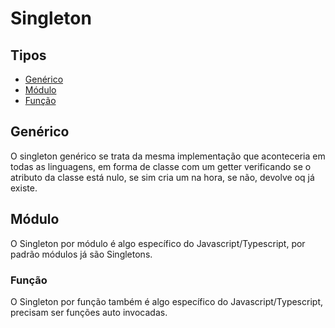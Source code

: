 # Singleton

## Tipos

- [Genérico](#generic)
- [Módulo](#module)
- [Função](#usage)

## Genérico <a name = "generic"></a>

O singleton genérico se trata da mesma implementação que aconteceria em todas as linguagens, em forma de classe com um getter verificando se o atributo da classe está nulo, se sim cria um na hora, se não, devolve oq já existe.

## Módulo <a name = "module"></a>

O Singleton por módulo é algo específico do Javascript/Typescript, por padrão módulos já são Singletons.

### Função

O Singleton por função também é algo específico do Javascript/Typescript, precisam ser funções auto invocadas.
